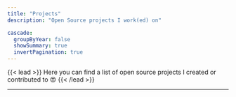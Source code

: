 ```yaml
---
title: "Projects"
description: "Open Source projects I work(ed) on"

cascade:
  groupByYear: false
  showSummary: true
  invertPagination: true
---
```


{{< lead >}}
Here you can find a list of open source projects I created or contributed to :heart_eyes:
{{< /lead >}}

---